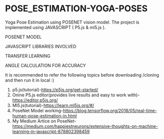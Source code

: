 # POSE_ESTIMATION-YOGA-POSES
Yoga Pose Estimation using POSENET vision model. The project is implemented using JAVASCRIPT ( P5.js &amp; ml5.js ). 

POSENET MODEL

JAVASCRIPT LIBRARIES INVOLVED

TRANSFER LEARNING

ANGLE CALCULATION FOR ACCURACY

It is recommended to refer the following topics before downloading /cloning and then run it in local :)
1. p5.js(tutorial)-https://p5js.org/get-started/
2. Onine P5.js editor(provides live results and easy to work with)-https://editor.p5js.org/
3. Ml5.js(tutorial)-https://learn.ml5js.org/#/
4. PoseNet Model working-https://blog.tensorflow.org/2018/05/real-time-human-pose-estimation-in.html
5. My Medium Artice on PoseNet-https://medium.com/happiestneurons/extensive-thoughts-on-machine-learning-in-javascript-878802398459

